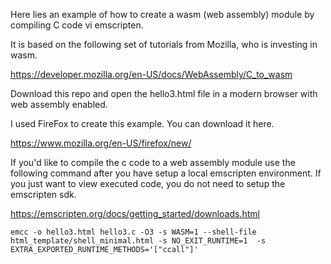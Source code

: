 Here lies an example of how to create a wasm (web assembly) module by compiling C code vi emscripten.

It is based on the following set of tutorials from Mozilla, who is investing in wasm.

https://developer.mozilla.org/en-US/docs/WebAssembly/C_to_wasm

Download this repo and open the hello3.html file in a modern browser with web assembly enabled.

I used FireFox to create this example. You can download it here.

https://www.mozilla.org/en-US/firefox/new/

If you'd like to compile the c code to a web assembly module use the following command after you have setup a local emscripten environment. If you just want to view executed code, you do not need to setup the emscripten sdk.

https://emscripten.org/docs/getting_started/downloads.html


```
emcc -o hello3.html hello3.c -O3 -s WASM=1 --shell-file html_template/shell_minimal.html -s NO_EXIT_RUNTIME=1  -s EXTRA_EXPORTED_RUNTIME_METHODS='["ccall"]'
```